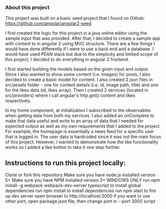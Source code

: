 ### About this project

This project was built on a basic seed project that I found on
  Github: https://github.com/angular/angular2-seed

  I first created the logic for this project in a java online editor using the sample input that was provided.
  After that, I decided to create a sample app with content to in angular 2 using MVC structure. There are a few
  things I would have done differently if I were to use a back end and a database. I would have used PEAN stack
  but due to the simplicity and limited scope of this project, I decided to do everything in angular 2 frontend.



  I first started building the models based on the given input and output. Since I also wanted to show some content
  (i.e. images) for posts, I also decided to create a basic model for content. I also created 2 json files in src/assets
  folder - one for content details (i.e. id, image path, title) and one for the likes data (id, likes array).
  Then I created 2 services (located in src/providers) where I call angular's http.get() content and likes respectively.



  In my home component, at initialization I subscribed to the observables when getting data from both my services.
  I also added an onComplete to make that data useful and write to an array of data that I needed for expected output
  as well as my own requirements that I added to the project. For example, the homepage is essentially a news feed
  for a specific user that is logged in. The user data is hardcoded since it was not the main focus of this project.
  However, I wanted to demonstrate how the like functionality works so I added a like button to take it one step further.


## Instructions to run this project locally:

  Clone or fork this repository
  Make sure you have node.js installed version 5+
  Make sure you have NPM installed version 3+
  WINDOWS ONLY run npm install -g webpack webpack-dev-server typescript to install global dependencies
  run npm install to install dependencies
  run npm start to fire up dev server
  open browser to http://localhost:3000
  if you want to use other port, open package.json file, then change port in --port 3000 script
